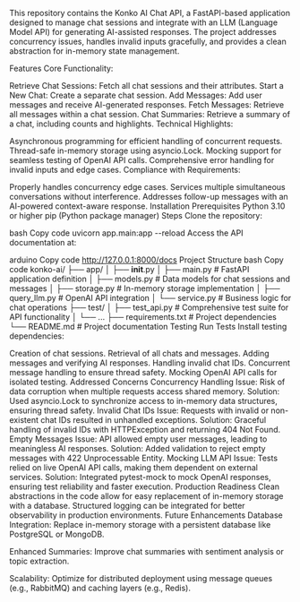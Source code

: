 This repository contains the Konko AI Chat API, a FastAPI-based application designed to manage chat sessions and integrate with an LLM (Language Model API) for generating AI-assisted responses. The project addresses concurrency issues, handles invalid inputs gracefully, and provides a clean abstraction for in-memory state management.

Features
Core Functionality:

Retrieve Chat Sessions: Fetch all chat sessions and their attributes.
Start a New Chat: Create a separate chat session.
Add Messages: Add user messages and receive AI-generated responses.
Fetch Messages: Retrieve all messages within a chat session.
Chat Summaries: Retrieve a summary of a chat, including counts and highlights.
Technical Highlights:

Asynchronous programming for efficient handling of concurrent requests.
Thread-safe in-memory storage using asyncio.Lock.
Mocking support for seamless testing of OpenAI API calls.
Comprehensive error handling for invalid inputs and edge cases.
Compliance with Requirements:

Properly handles concurrency edge cases.
Services multiple simultaneous conversations without interference.
Addresses follow-up messages with an AI-powered context-aware response.
Installation
Prerequisites
Python 3.10 or higher
pip (Python package manager)
Steps
Clone the repository:

bash
Copy code
uvicorn app.main:app --reload
Access the API documentation at:

arduino
Copy code
http://127.0.0.1:8000/docs
Project Structure
bash
Copy code
konko-ai/
├── app/
│   ├── __init__.py
│   ├── main.py            # FastAPI application definition
│   ├── models.py          # Data models for chat sessions and messages
│   ├── storage.py         # In-memory storage implementation
│   ├── query_llm.py       # OpenAI API integration
│   └── service.py         # Business logic for chat operations
├── test/
│   ├── test_api.py        # Comprehensive test suite for API functionality
│   └── ...
├── requirements.txt       # Project dependencies
└── README.md              # Project documentation
Testing
Run Tests
Install testing dependencies:


Creation of chat sessions.
Retrieval of all chats and messages.
Adding messages and verifying AI responses.
Handling invalid chat IDs.
Concurrent message handling to ensure thread safety.
Mocking OpenAI API calls for isolated testing.
Addressed Concerns
Concurrency Handling
Issue: Risk of data corruption when multiple requests access shared memory.
Solution: Used asyncio.Lock to synchronize access to in-memory data structures, ensuring thread safety.
Invalid Chat IDs
Issue: Requests with invalid or non-existent chat IDs resulted in unhandled exceptions.
Solution: Graceful handling of invalid IDs with HTTPException and returning 404 Not Found.
Empty Messages
Issue: API allowed empty user messages, leading to meaningless AI responses.
Solution: Added validation to reject empty messages with 422 Unprocessable Entity.
Mocking LLM API
Issue: Tests relied on live OpenAI API calls, making them dependent on external services.
Solution: Integrated pytest-mock to mock OpenAI responses, ensuring test reliability and faster execution.
Production Readiness
Clean abstractions in the code allow for easy replacement of in-memory storage with a database.
Structured logging can be integrated for better observability in production environments.
Future Enhancements
Database Integration: Replace in-memory storage with a persistent database like PostgreSQL or MongoDB.


Enhanced Summaries: Improve chat summaries with sentiment analysis or topic extraction.

Scalability: Optimize for distributed deployment using message queues (e.g., RabbitMQ) and caching layers (e.g., Redis).
